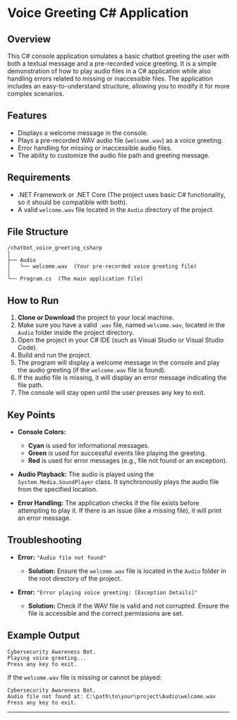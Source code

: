 # Voice Greeting C# Application

## Overview
This C# console application simulates a basic chatbot greeting the user with both a textual message and a pre-recorded voice greeting. It is a simple demonstration of how to play audio files in a C# application while also handling errors related to missing or inaccessible files. The application includes an easy-to-understand structure, allowing you to modify it for more complex scenarios.

## Features
- Displays a welcome message in the console.
- Plays a pre-recorded WAV audio file (`welcome.wav`) as a voice greeting.
- Error handling for missing or inaccessible audio files.
- The ability to customize the audio file path and greeting message.

## Requirements
- .NET Framework or .NET Core (The project uses basic C# functionality, so it should be compatible with both).
- A valid `welcome.wav` file located in the `Audio` directory of the project.

## File Structure
```
/chatbot_voice_greeting_csharp
│
├── Audio
│   └── welcome.wav  (Your pre-recorded voice greeting file)
│
└── Program.cs  (The main application file)
```

## How to Run
1. **Clone or Download** the project to your local machine.
2. Make sure you have a valid `.wav` file, named `welcome.wav`, located in the `Audio` folder inside the project directory.
3. Open the project in your C# IDE (such as Visual Studio or Visual Studio Code).
4. Build and run the project.
5. The program will display a welcome message in the console and play the audio greeting (if the `welcome.wav` file is found).
6. If the audio file is missing, it will display an error message indicating the file path.
7. The console will stay open until the user presses any key to exit.

## Key Points
- **Console Colors:** 
  - **Cyan** is used for informational messages.
  - **Green** is used for successful events like playing the greeting.
  - **Red** is used for error messages (e.g., file not found or an exception).

- **Audio Playback:** The audio is played using the `System.Media.SoundPlayer` class. It synchronously plays the audio file from the specified location.

- **Error Handling:** The application checks if the file exists before attempting to play it. If there is an issue (like a missing file), it will print an error message.

## Troubleshooting
- **Error:** `"Audio file not found"`
  - **Solution:** Ensure the `welcome.wav` file is located in the `Audio` folder in the root directory of the project.

- **Error:** `"Error playing voice greeting: [Exception Details]"`
  - **Solution:** Check if the WAV file is valid and not corrupted. Ensure the file is accessible and the correct permissions are set.

## Example Output
```
Cybersecurity Awareness Bot.
Playing voice greeting...
Press any key to exit.
```

If the `welcome.wav` file is missing or cannot be played:
```
Cybersecurity Awareness Bot.
Audio file not found at: C:\path\to\your\project\Audio\welcome.wav
Press any key to exit.
```

---
